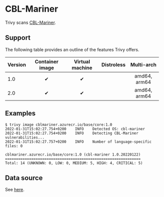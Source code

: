 # CBL-Mariner
Trivy scans [CBL-Mariner][mariner].

## Support
The following table provides an outline of the features Trivy offers.

| Version | Container image | Virtual machine | Distroless |  Multi-arch  |
|---------|:---------------:|:---------------:|:----------:|:------------:|
| 1.0     |        ✔        |        ✔        |            | amd64, arm64 |
| 2.0     |        ✔        |        ✔        |            | amd64, arm64 |


## Examples

```
$ trivy image cblmariner.azurecr.io/base/core:1.0
2022-01-31T15:02:27.754+0200    INFO    Detected OS: cbl-mariner
2022-01-31T15:02:27.754+0200    INFO    Detecting CBL-Mariner vulnerabilities...
2022-01-31T15:02:27.757+0200    INFO    Number of language-specific files: 0

cblmariner.azurecr.io/base/core:1.0 (cbl-mariner 1.0.20220122)
==============================================================
Total: 14 (UNKNOWN: 0, LOW: 0, MEDIUM: 5, HIGH: 4, CRITICAL: 5) 
```

## Data source
See [here][source].

[mariner]: https://github.com/microsoft/CBL-Mariner
[source]: ../detection/data-source.md